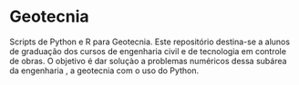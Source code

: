 # Geotecnia
Scripts de Python e R para Geotecnia.
Este repositório destina-se a alunos de graduação dos cursos de engenharia civil e de tecnologia em controle de obras.
O objetivo é dar soluçào a problemas numéricos dessa subárea da engenharia , a geotecnia com o uso do Python.
